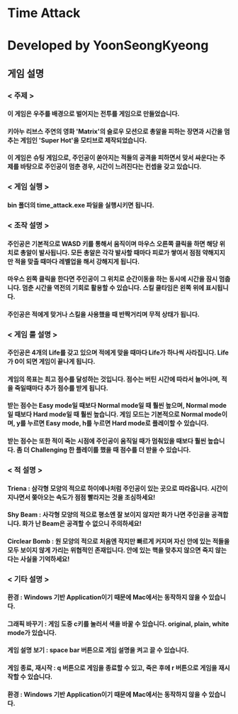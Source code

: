 # Time Attack
# Developed by YoonSeongKyeong

## **게임 설명**

### **< 주제 >**
#### 이 게임은 우주를 배경으로 벌어지는 전투를 게임으로 만들었습니다. 
#### 키아누 리브스 주연의 영화 'Matrix'의 슬로우 모션으로 총알을 피하는 장면과 시간을 멈추는 게임인 'Super Hot'을 모티브로 제작되었습니다.
#### 이 게임은 슈팅 게임으로, 주인공이 쏟아지는 적들의 공격을 피하면서 맞서 싸운다는 주제를 바탕으로 주인공이 멈춘 경우, 시간이 느려진다는 컨셉을 갖고 있습니다.  

### **< 게임 실행 >**
#### bin 폴더의 time_attack.exe 파일을 실행시키면 됩니다.

### **< 조작 설명 >**
#### 주인공은 기본적으로 WASD 키를 통해서 움직이며 마우스 오른쪽 클릭을 하면 해당 위치로 총알이 발사됩니다. 모든 총알은 각각 발사할 때마다 피로가 쌓여서 점점 약해지지만 적을 맞출 때마다 레벨업을 해서 강해지게 됩니다.
#### 마우스 왼쪽 클릭을 한다면 주인공이 그 위치로 순간이동을 하는 동시에 시간을 잠시 멈춥니다. 멈춘 시간을 역전의 기회로 활용할 수 있습니다. 스킬 쿨타임은 왼쪽 위에 표시됩니다.
#### 주인공은 적에게 맞거나 스킬을 사용했을 때 반짝거리며 무적 상태가 됩니다.

### **< 게임 룰 설명 >**
#### 주인공은 4개의 Life를 갖고 있으며 적에게 맞을 때마다 Life가 하나씩 사라집니다. Life가 0이 되면 게임이 끝나게 됩니다.
#### 게임의 목표는 최고 점수를 달성하는 것입니다. 점수는 버틴 시간에 따라서 늘어나며, 적을 죽일때마다 추가 점수를 받게 됩니다.
#### 받는 점수는 Easy mode일 때보다 Normal mode일 때 훨씬 높으며, Normal mode일 때보다 Hard mode일 때 훨씬 높습니다. 게임 모드는 기본적으로 Normal mode이며, y를 누르면 Easy mode, h를 누르면 Hard mode로 플레이할 수 있습니다.
#### 받는 점수는 또한 적이 죽는 시점에 주인공이 움직일 때가 멈춰있을 때보다 훨씬 높습니다. 좀 더 Challenging 한 플레이를 했을 때 점수를 더 받을 수 있습니다.

### **< 적 설명 >**
#### Triena : 삼각형 모양의 적으로 하이에나처럼 주인공이 있는 곳으로 따라옵니다. 시간이 지나면서 쫒아오는 속도가 점점 빨라지는 것을 조심하세요!
#### Shy Beam : 사각형 모양의 적으로 평소엔 잘 보이지 않지만 화가 나면 주인공을 공격합니다. 화가 난 Beam은 공격할 수 없으니 주의하세요!
#### Circlear Bomb : 원 모양의 적으로 처음엔 작지만 빠르게 커지며  자신 안에 있는 적들을 모두 보이지 않게 가리는 위협적인 존재입니다. 안에 있는 핵을 맞추지 않으면 죽지 않는다는 사실을 기억하세요!

### **< 기타 설명 >**
#### 환경 : Windows 기반 Application이기 때문에 Mac에서는 동작하지 않을 수 있습니다.
#### 그래픽 바꾸기 : 게임 도중 c키를 눌러서 색을 바꿀 수 있습니다. original, plain, white mode가 있습니다.
#### 게임 설명 보기 : space bar 버튼으로 게임 설명을 켜고 끌 수 있습니다.
#### 게임 종료, 재시작 : q 버튼으로 게임을 종료할 수 있고, 죽은 후에 r 버튼으로 게임을 재시작할 수 있습니다.
#### 환경 : Windows 기반 Application이기 때문에 Mac에서는 동작하지 않을 수 있습니다.
